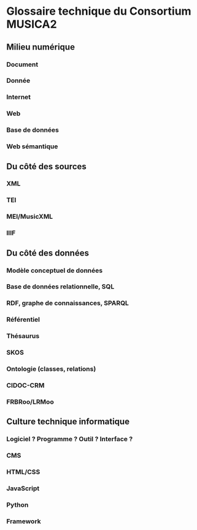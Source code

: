 # Glossaire technique du Consortium MUSICA2

## Milieu numérique

### Document
### Donnée
### Internet
### Web
### Base de données
### Web sémantique

## Du côté des sources

### XML
### TEI
### MEI/MusicXML
### IIIF

## Du côté des données

### Modèle conceptuel de données
### Base de données relationnelle, SQL
### RDF, graphe de connaissances, SPARQL
### Référentiel
### Thésaurus
### SKOS
### Ontologie (classes, relations)
### CIDOC-CRM
### FRBRoo/LRMoo

## Culture technique informatique

### Logiciel ? Programme ? Outil ? Interface ?
### CMS
### HTML/CSS
### JavaScript
### Python
### Framework
